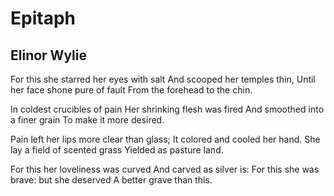 # Epitaph
## Elinor Wylie
For this she starred her eyes with salt
And scooped her temples thin,
Until her face shone pure of fault
From the forehead to the chin.

In coldest crucibles of pain
Her shrinking flesh was fired
And smoothed into a finer grain
To make it more desired.

Pain left her lips more clear than glass;
It colored and cooled her hand.
She lay a field of scented grass
Yielded as pasture land.

For this her loveliness was curved
And carved as silver is:
For this she was brave: but she deserved
A better grave than this.